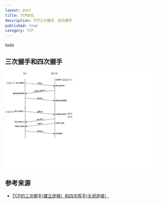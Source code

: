 ```yaml
---
layout: post
title: TCP协议
description: TCP三次握手、四次握手
published: true
category: TCP
---
```


todo


## 三次握手和四次握手


![](/images/tcp-protocol/connect-and-disconnect.png)



























## 参考来源

* [TCP的三次握手(建立连接）和四次挥手(关闭连接）]












[NingG]:    http://ningg.github.com  "NingG"


[TCP的三次握手(建立连接）和四次挥手(关闭连接）]:				http://www.cnblogs.com/Jessy/p/3535612.html







